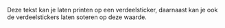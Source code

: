 Deze tekst kan je laten printen op een verdeelsticker, daarnaast kan je ook de verdeelstickers laten soteren op deze waarde.